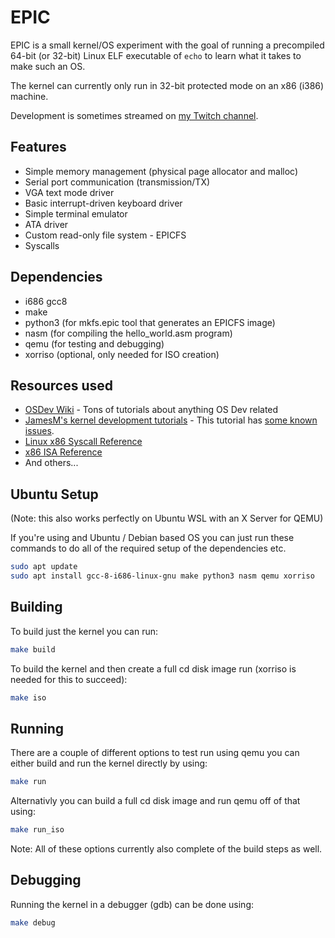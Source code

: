 # EPIC

EPIC is a small kernel/OS experiment with the goal of running a precompiled 64-bit (or 32-bit) Linux ELF executable of `echo` to learn what it takes to make such an OS.

The kernel can currently only run in 32-bit protected mode on an x86 (i386) machine.

Development is sometimes streamed on [my Twitch channel](https://www.twitch.tv/nuffleee).

## Features

- Simple memory management (physical page allocator and malloc)
- Serial port communication (transmission/TX)
- VGA text mode driver
- Basic interrupt-driven keyboard driver
- Simple terminal emulator
- ATA driver
- Custom read-only file system - EPICFS
- Syscalls

## Dependencies

- i686 gcc8
- make
- python3 (for mkfs.epic tool that generates an EPICFS image)
- nasm (for compiling the hello_world.asm program)
- qemu (for testing and debugging)
- xorriso (optional, only needed for ISO creation)

## Resources used
- [OSDev Wiki](https://wiki.osdev.org/Expanded_Main_Page) - Tons of tutorials about anything OS Dev related
- [JamesM's kernel development tutorials](http://www.jamesmolloy.co.uk/tutorial_html/) - This tutorial has [some known issues](https://wiki.osdev.org/James_Molloy%27s_Tutorial_Known_Bugs#Before_you_follow_the_tutorial).
- [Linux x86 Syscall Reference](https://chromium.googlesource.com/chromiumos/docs/+/master/constants/syscalls.md#x86-32_bit)
- [x86 ISA Reference](https://c9x.me/x86)
- And others...

## Ubuntu Setup

(Note: this also works perfectly on Ubuntu WSL with an X Server for QEMU)

If you're using and Ubuntu / Debian based OS you can just run these commands to do all of the required setup of the dependencies etc.

```sh
sudo apt update
sudo apt install gcc-8-i686-linux-gnu make python3 nasm qemu xorriso
```

## Building

To build just the kernel you can run:

```sh
make build
```

To build the kernel and then create a full cd disk image run (xorriso is needed for this to succeed):

```sh
make iso
```

## Running

There are a couple of different options to test run using qemu you can either build and run the kernel directly by using:

```sh
make run
```

Alternativly you can build a full cd disk image and run qemu off of that using:

```sh
make run_iso
```

Note: All of these options currently also complete of the build steps as well.

## Debugging

Running the kernel in a debugger (gdb) can be done using:

```sh
make debug
```